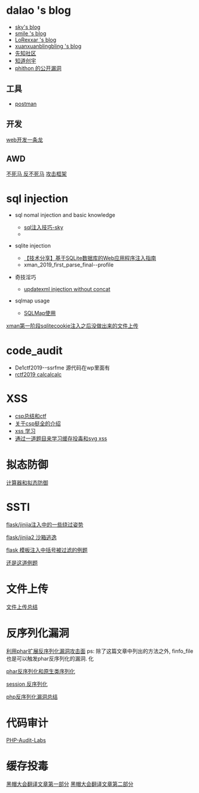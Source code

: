 # dalao 's blog 

- [sky's blog](https://skysec.top/)
- [smile 's blog](https://www.smi1e.top/)
- [LoRexxar 's blog](https://lorexxar.cn/)
- [xuanxuanblingbling 's blog](https://xuanxuanblingbling.github.io/)
- [先知社区](https://xz.aliyun.com/)
- [知道创宇](https://blog.knownsec.com/)
- [phithon 的公开漏洞](https://bugs.leavesongs.com/)

## 工具
- [postman](https://learning.getpostman.com/docs/postman/sending_api_requests/generate_code_snippets/)


## 开发
[web开发一条龙](https://github.com/wx-chevalier/Web-Series)

## AWD
[不死马 反不死马](https://github.com/admintony/Prepare-for-AWD)
[攻击框架](https://github.com/Ares-X/AWD-Predator-Framework)

# sql injection

- sql nomal injection and basic knowledge
  - [sql注入技巧-sky](https://skysec.top/2017/07/19/sql%E6%B3%A8%E5%85%A5%E7%9A%84%E4%B8%80%E4%BA%9B%E6%8A%80%E5%B7%A7%E5%8E%9F%E7%90%86/#%E5%89%8D%E8%A8%80)
  - 
- sqlite injection
  - [【技术分享】基于SQLite数据库的Web应用程序注入指南](https://www.anquanke.com/post/id/85552)
  - xman_2019_first_parse_final--profile
- 奇技淫巧
  - [updatexml injection without concat](https://xz.aliyun.com/t/2160)

- sqlmap usage
  - [SQLMap使用](https://joner11234.github.io/2019/04/08/SQLMap%E4%BD%BF%E7%94%A8/)

[xman第一阶段sqlitecookie注入之后没做出来的文件上传](https://github.com/mdsnins/ctf-writeups/blob/master/2019/Insomnihack%202019/l33t-hoster/l33t-hoster.md)

# code_audit

- De1ctf2019--ssrfme 源代码在wp里面有
- [rctf2019 calcalcalc](https://github.com/CTFTraining/rctf_2019_calcalcalc)

# XSS 

- [csp总结和ctf](https://mp.weixin.qq.com/s?__biz=MzU1MzE3Njg2Mw==&mid=2247484861&idx=1&sn=8edcacdf05a4598a5515ecff21a6b0f4&chksm=fbf79fcdcc8016dbdca8a82b305e006f9ceb6c418f21fc43c5546257285a741356f8c0cb6c3d&mpshare=1&scene=23&srcid=0309dM3wJyoBacRyDSYQhg2X#rd)
- [关于csp挺全的介绍](https://juejin.im/post/5aa115466fb9a028e11f8859)
- [xss 学习](https://wizardforcel.gitbooks.io/xss-naxienian/content/)
- [通过一道题目来学习缓存投毒和svg xss](https://www.smi1e.top/%e9%80%9a%e8%bf%87%e4%b8%80%e9%81%93%e9%a2%98%e4%ba%86%e8%a7%a3%e7%bc%93%e5%ad%98%e6%8a%95%e6%af%92%e5%92%8csvg-xss/)

# 拟态防御

[计算器和拟态防御](https://xz.aliyun.com/t/5953)

# SSTI

[flask/jinjia注入中的一些绕过姿势](https://p0sec.net/index.php/archives/120/)

[flask/jinjia2 沙箱逃逸](https://www.kingkk.com/2018/06/Flask-Jinja2-SSTI-python-%E6%B2%99%E7%AE%B1%E9%80%83%E9%80%B8/)

[flask 模板注入中括号被过滤的例题](https://medium.com/bugbountywriteup/tokyowesterns-ctf-4th-2018-writeup-part-3-1c8510dfad3f)

[还是这道例题](https://eviloh.github.io/2018/09/03/TokyoWesterns-2018-shrine-writeup/)

# 文件上传

[文件上传总结](https://www.xmsec.cc/file-upload/#user.ini-%E9%85%8D%E7%BD%AE%E6%96%87%E4%BB%B6)

# 反序列化漏洞

[利用phar扩展反序列化漏洞攻击面](https://paper.seebug.org/680/)
ps: 除了这篇文章中列出的方法之外, finfo_file也是可以触发phar反序列化的漏洞.
化

[phar反序列化和原生类序列化](https://xi4or0uji.github.io/2019/06/27/php%E5%8F%8D%E5%BA%8F%E5%88%97%E5%8C%96%E7%94%B1%E6%B5%85%E5%88%B0%E6%B7%B1/#%E5%8E%9F%E7%94%9F%E7%B1%BB%E5%BA%8F%E5%88%97%E5%8C%96%E9%97%AE%E9%A2%98?tdsourcetag=s_pcqq_aiomsg)

[session 反序列化](https://blog.spoock.com/2016/10/16/php-serialize-problem/)

[php反序列化漏洞总结](http://www.91ri.org/15925.html)

# 代码审计
[PHP-Audit-Labs](https://github.com/hongriSec/PHP-Audit-Labs)

# 缓存投毒
[黑帽大会翻译文章第一部分](https://www.anquanke.com/post/id/156356)
[黑帽大会翻译文章第二部分](https://www.anquanke.com/post/id/156551)